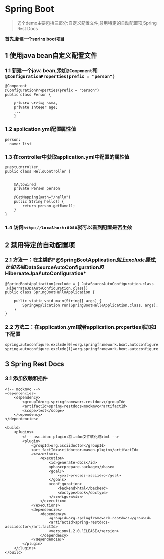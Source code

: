# Spring Boot 
> 这个demo主要包括三部分:自定义配置文件,禁用特定的自动配置项,Spring Rest Docs

**首先,新建一个spring boot项目**

## 1 使用java bean自定义配置文件
### 1.1 新建一个java bean,添加`@Component`和`@ConfigurationProperties(prefix = "person")`
```
@Component
@ConfigurationProperties(prefix = "person")
public class Person {

    private String name;
    private Integer age;
    ...
    }
```

### 1.2 application.yml配置属性值
```
person: 
  name: lisi
```

### 1.3 在controller中获取application.yml中配置的属性值
```
@RestController
public class HelloController {

    
    @Autowired
    private Person person;
    
    @GetMapping(path="/hello")
    public String hello() {
        return person.getName();
    }
}
```
### 1.4 访问`http://localhost:8080`就可以看到配置是否生效

## 2 禁用特定的自动配置项
### 2.1 方法一：在主类的*@SpringBootApplication*加上exclude属性,比如去掉*DataSourceAutoConfiguration*和*HibernateJpaAutoConfiguration*
```
@SpringBootApplication(exclude = { DataSourceAutoConfiguration.class ,HibernateJpaAutoConfiguration.class})
public class SpringBootHelloApplication {
    
    public static void main(String[] args) {
        SpringApplication.run(SpringBootHelloApplication.class, args);
    }
}
```
### 2.2 方法二：在application.yml或者application.properties添加如下配置
```
spring.autoconfigure.exclude[0]=org.springframework.boot.autoconfigure.jdbc.DataSourceAutoConfiguration
spring.autoconfigure.exclude[1]=org.springframework.boot.autoconfigure.orm.jpa.HibernateJpaAutoConfiguration
```

## 3 Spring Rest Docs

### 3.1 添加依赖和插件
```
<!-- mockmvc -->
<dependencies>
	<dependency>
	    <groupId>org.springframework.restdocs</groupId>
	    <artifactId>spring-restdocs-mockmvc</artifactId>
	    <scope>test</scope>
	</dependency>
</dependencies>

<build>
	<plugins>
		<!-- asciidoc plugin:将.adoc文件转化成html -->
		<plugin>
			<groupId>org.asciidoctor</groupId>
			<artifactId>asciidoctor-maven-plugin</artifactId>
			<executions>
				<execution>
					<id>generate-docs</id>
					<phase>prepare-package</phase>
					<goals>
						<goal>process-asciidoc</goal>
					</goals>
					<configuration>
						<backend>html</backend>
						<doctype>book</doctype>
					</configuration>
				</execution>
			</executions>
			<dependencies>
				<dependency>
					<groupId>org.springframework.restdocs</groupId>
					<artifactId>spring-restdocs-asciidoctor</artifactId>
					<version>1.2.0.RELEASE</version>
				</dependency>
			</dependencies>
		</plugin>
	</plugins>
</build>
		
```
